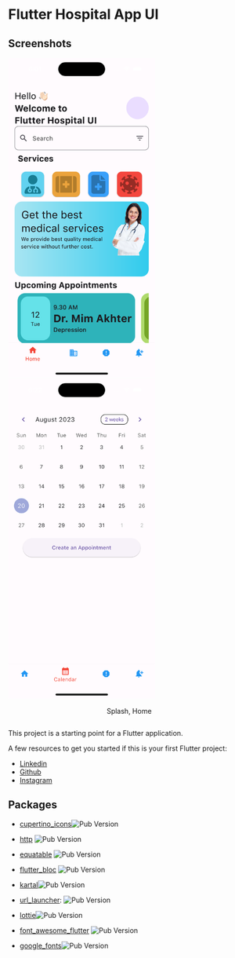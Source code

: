 # Flutter Hospital App UI



## Screenshots

<div style="display: flex; justify-content: center;">
  <div style="flex: 1; margin-right: 10px;">
    <img src="assets/screenshots/home.png" alt="Ana Ekran" width="300" />
    <img src="assets/screenshots/calendar.png" alt="Ana Ekran" width="300" />
    <p style="text-align: center;">Splash, Home</p>
  </div>
</div>


This project is a starting point for a Flutter application.

A few resources to get you started if this is your first Flutter project:

- [Linkedin](https://www.linkedin.com/in/vural-kayra-cetintas/)
- [Github](https://github.com/vuralkayracetintas)
- [Instagram](https://www.instagram.com/vuralkayrac/)



## Packages
- [cupertino_icons](https://pub.dev/packages/cupertino_icons)![Pub Version](https://img.shields.io/pub/v/cupertino_icons.svg)

- [http](https://pub.dev/packages/http) ![Pub Version](https://img.shields.io/pub/v/http.svg)

- [equatable](https://pub.dev/packages/equatable) ![Pub Version](https://img.shields.io/pub/v/equatable.svg)

- [flutter_bloc](https://pub.dev/packages/flutter_bloc) ![Pub Version](https://img.shields.io/pub/v/flutter_bloc.svg)

- [kartal](https://pub.dev/packages/kartal)![Pub Version](https://img.shields.io/pub/v/kartal.svg)

- [url_launcher](https://pub.dev/packages/url_launcher): ![Pub Version](https://img.shields.io/pub/v/url_launcher.svg)

- [lottie](https://pub.dev/packages/lottie)![Pub Version](https://img.shields.io/pub/v/lottie.svg)

- [font_awesome_flutter](https://pub.dev/packages/font_awesome_flutter) ![Pub Version](https://img.shields.io/pub/v/font_awesome_flutter.svg)

- [google_fonts](https://pub.dev/packages/google_fonts)![Pub Version](https://img.shields.io/pub/v/google_fonts.svg)